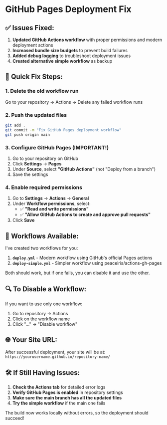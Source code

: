 # GitHub Pages Deployment Fix

## ✅ **Issues Fixed:**

1. **Updated GitHub Actions workflow** with proper permissions and modern deployment actions
2. **Increased bundle size budgets** to prevent build failures
3. **Added debug logging** to troubleshoot deployment issues
4. **Created alternative simple workflow** as backup

## 🚀 **Quick Fix Steps:**

### 1. Delete the old workflow run

Go to your repository → Actions → Delete any failed workflow runs

### 2. Push the updated files

```bash
git add .
git commit -m "Fix GitHub Pages deployment workflow"
git push origin main
```

### 3. Configure GitHub Pages (IMPORTANT!)

1. Go to your repository on GitHub
2. Click **Settings** → **Pages**
3. Under **Source**, select **"GitHub Actions"** (not "Deploy from a branch")
4. Save the settings

### 4. Enable required permissions

1. Go to **Settings** → **Actions** → **General**
2. Under **Workflow permissions**, select:
   - ✅ **"Read and write permissions"**
   - ✅ **"Allow GitHub Actions to create and approve pull requests"**
3. Click **Save**

## 📁 **Workflows Available:**

I've created two workflows for you:

1. **`deploy.yml`** - Modern workflow using GitHub's official Pages actions
2. **`deploy-simple.yml`** - Simpler workflow using peaceiris/actions-gh-pages

Both should work, but if one fails, you can disable it and use the other.

## 🔍 **To Disable a Workflow:**

If you want to use only one workflow:

1. Go to repository → Actions
2. Click on the workflow name
3. Click "..." → "Disable workflow"

## 🌐 **Your Site URL:**

After successful deployment, your site will be at:
`https://yourusername.github.io/repository-name/`

## 🛠️ **If Still Having Issues:**

1. **Check the Actions tab** for detailed error logs
2. **Verify GitHub Pages is enabled** in repository settings
3. **Make sure the main branch has all the updated files**
4. **Try the simple workflow** if the main one fails

The build now works locally without errors, so the deployment should succeed!
